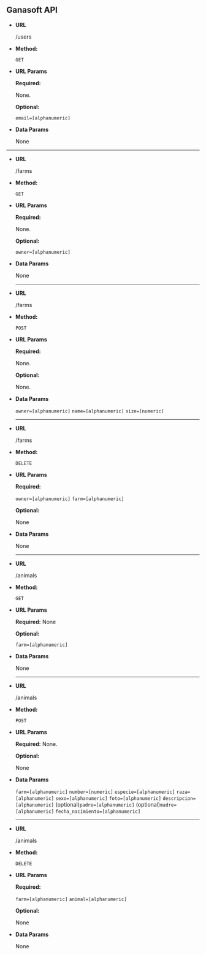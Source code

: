 **Ganasoft API**
----
* **URL**

  /users

* **Method:**

  `GET` 
  
*  **URL Params**

   **Required:**
 
   None.

   **Optional:**
 
   `email=[alphanumeric]`

* **Data Params**

  None
  
-----------------------------       


* **URL**

  /farms

* **Method:**

  `GET` 
  
*  **URL Params**

   **Required:**
 
   None.

   **Optional:**
 
   `owner=[alphanumeric]`

* **Data Params**

  None
  
  -----------------------------       


* **URL**

  /farms

* **Method:**

  `POST` 
  
*  **URL Params**

   **Required:**
 
   None.

   **Optional:**
 
   None.

* **Data Params**

  `owner=[alphanumeric]`
  `name=[alphanumeric]`
  `size=[numeric]`
  
  
  -----------------------------       


* **URL**

  /farms

* **Method:**

  `DELETE` 
  
*  **URL Params**

   **Required:**
 
   `owner=[alphanumeric]`
   `farm=[alphanumeric]`

   **Optional:**
 
   None

* **Data Params**

  None
  
    -----------------------------       


* **URL**

  /animals

* **Method:**

  `GET` 
  
*  **URL Params**

   **Required:**
 None

   **Optional:**
 
   `farm=[alphanumeric]`

* **Data Params**

  None
  
    -----------------------------       


* **URL**

  /animals

* **Method:**

  `POST` 
  
*  **URL Params**

   **Required:**
  None.

   **Optional:**
 
   None

* **Data Params**

   `farm=[alphanumeric]`
   `number=[numeric]`
    `especie=[alphanumeric]`
   `raza=[alphanumeric]`
    `sexo=[alphanumeric]`
   `foto=[alphanumeric]`
    `descripcion=[alphanumeric]`
    (optional)`padre=[alphanumeric]` 
    (optional)`madre=[alphanumeric]` 
    `fecha_nacimiento=[alphanumeric]`

  
    -----------------------------       


* **URL**

  /animals

* **Method:**

  `DELETE` 
  
*  **URL Params**

   **Required:**
 
   `farm=[alphanumeric]`
   `animal=[alphanumeric]`

   **Optional:**
 
   None

* **Data Params**

  None
